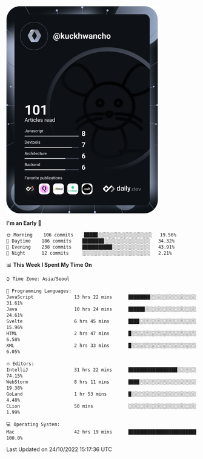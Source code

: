 <a href="https://app.daily.dev/kuckhwancho"><img src="https://github.com/kuckjwi0928/kuckjwi0928/blob/master/devcard.svg" width="400" alt="Kuckjwi Devcard"/></a>

<!--START_SECTION:waka-->
**I'm an Early 🐤** 

```text
🌞 Morning    106 commits    █████░░░░░░░░░░░░░░░░░░░░   19.56% 
🌆 Daytime    186 commits    ████████░░░░░░░░░░░░░░░░░   34.32% 
🌃 Evening    238 commits    ███████████░░░░░░░░░░░░░░   43.91% 
🌙 Night      12 commits     ░░░░░░░░░░░░░░░░░░░░░░░░░   2.21%

```


📊 **This Week I Spent My Time On** 

```text
⌚︎ Time Zone: Asia/Seoul

💬 Programming Languages: 
JavaScript               13 hrs 22 mins      ████████░░░░░░░░░░░░░░░░░   31.61% 
Java                     10 hrs 24 mins      ██████░░░░░░░░░░░░░░░░░░░   24.61% 
Svelte                   6 hrs 45 mins       ████░░░░░░░░░░░░░░░░░░░░░   15.96% 
HTML                     2 hrs 47 mins       █░░░░░░░░░░░░░░░░░░░░░░░░   6.58% 
XML                      2 hrs 33 mins       █░░░░░░░░░░░░░░░░░░░░░░░░   6.05%

🔥 Editors: 
IntelliJ                 31 hrs 22 mins      ██████████████████░░░░░░░   74.15% 
WebStorm                 8 hrs 11 mins       ████░░░░░░░░░░░░░░░░░░░░░   19.38% 
GoLand                   1 hr 53 mins        █░░░░░░░░░░░░░░░░░░░░░░░░   4.48% 
CLion                    50 mins             ░░░░░░░░░░░░░░░░░░░░░░░░░   1.99%

💻 Operating System: 
Mac                      42 hrs 19 mins      █████████████████████████   100.0%

```


 Last Updated on 24/10/2022 15:17:36 UTC
<!--END_SECTION:waka-->
